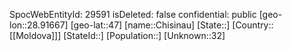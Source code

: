﻿---
location: [47,28.91667]
type: City
tags:
- geo/City

---
SpocWebEntityId: 29591
isDeleted: false
confidential: public
[geo-lon::28.91667]
[geo-lat::47]
[name::Chisinau]
[State::]
[Country::[[Moldova]]]
[StateId::]
[Population::]
[Unknown::32]


